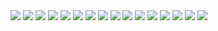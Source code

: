 <img src="https://i.ibb.co/Bs8RHCQ/jujutsu-kaisen-180-1.jpg">
<img src="https://i.ibb.co/jrGz1Qd/jujutsu-kaisen-180-2.jpg">
<img src="https://i.ibb.co/6XXbJNy/jujutsu-kaisen-180-3.jpg">
<img src="https://i.ibb.co/51NyPxp/jujutsu-kaisen-180-4.jpg">
<img src="https://i.ibb.co/Cbst5K4/jujutsu-kaisen-180-5.jpg">
<img src="https://i.ibb.co/c2dVPcz/jujutsu-kaisen-180-6.jpg">
<img src="https://i.ibb.co/qnTD0Dj/jujutsu-kaisen-180-7.jpg">
<img src="https://i.ibb.co/R4Jsz9z/jujutsu-kaisen-180-8.jpg">
<img src="https://i.ibb.co/vs120sk/jujutsu-kaisen-180-9.jpg">
<img src="https://i.ibb.co/r49C6b2/jujutsu-kaisen-180-10.jpg">
<img src="https://i.ibb.co/rxgpjL1/jujutsu-kaisen-180-11.jpg">
<img src="https://i.ibb.co/KV1yyLd/jujutsu-kaisen-180-12.jpg">
<img src="https://i.ibb.co/mBWDn1B/jujutsu-kaisen-180-13.jpg">
<img src="https://i.ibb.co/7rQGk6C/jujutsu-kaisen-180-14.jpg">
<img src="https://i.ibb.co/2cXC9Yg/jujutsu-kaisen-180-15.jpg">
<img src="https://i.ibb.co/cyyf556/jujutsu-kaisen-180-16.jpg">
